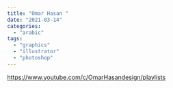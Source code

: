 ```yaml
---
title: "Omar Hasan "
date: "2021-03-14"
categories:
  - "arabic"
tags:
  - "graphics"
  - "illustrator"
  - "photoshop"
---
```


https://www.youtube.com/c/OmarHasandesign/playlists
